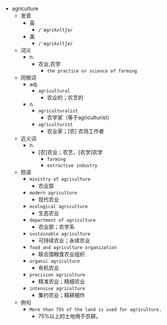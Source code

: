 - agriculture
  - 发音
    - 英
      - `/'ægrɪkʌltʃə/`
    - 美
      - `/'æɡrɪkʌltʃɚ/`
  - 词义
    - n.
      - 农业,农学
        - `the practice or science of farming`
  - 同根词
    - adj.
      - `agricultural`
        - 农业的；农艺的
    - n.
      - `agriculturalist`
        - 农学家（等于agriculturist）
      - `agriculturist`
        - 农业家；[农] 农场工作者
  - 近义词
    - n.
      - [农]农业；农艺，[农学]农学
        - `farming`
        - `extractive industry`
  - 短语
    - `ministry of agriculture`
      - 农业部 
    - `modern agriculture`
      - 现代农业 
    - `ecological agriculture`
      - 生态农业 
    - `department of agriculture`
      - 农业部；农学系 
    - `sustainable agriculture`
      - 可持续农业；永续农业 
    - `food and agriculture organization`
      - 联合国粮食农业组织 
    - `organic agriculture`
      - 有机农业 
    - `precision agriculture`
      - 精准农业；精细农业 
    - `intensive agriculture`
      - 集约农业；精耕细作 
  - 例句
    - `More than 75% of the land is used for agriculture.`
      - 75%以上的土地用于农耕。

